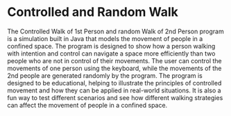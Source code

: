 # Controlled and Random Walk
The Controlled Walk of 1st Person and random Walk of 2nd Person program is a simulation built in Java that models the movement of people in a confined space. The program is designed to show how a person walking with intention and control can navigate a space more efficiently than two people who are not in control of their movements.
 The user can control the movements of one person using the keyboard, while the movements of the 2nd  people are generated randomly by the program.
The program is designed to be educational, helping to illustrate the principles of controlled movement and how they can be applied in real-world situations. It is also a fun way to test different scenarios and see how different walking strategies can affect the movement of people in a confined space.
 
